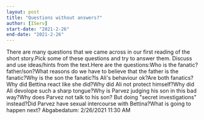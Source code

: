 ```yaml
---
layout: post
title: "Questions without answers?"
author: [IServ]
start-date: "2021-2-26"
end-date: "2021-2-26"
---
```

There are many questions that we came across in our first reading of the short story.Pick some of these questions and try to answer them. Discuss and use ideas/hints from the text.Here are the questions:Who is the fanatic? father/son?What reasons do we have to believe that the father is the fanatic?Why is the son the fanatic?Is Ali's behaviour ok?Are both fanatics?Why did Bettina react like she did?Why did Ali not protect himself?Why did Ali devolope such a sharp tongue?Why is Parvez judging his son in this bad way?Why does Parvez not talk to his son? But doing "secret investigations" instead?Did Parvez have sexual intercourse with Bettina?What is going to happen next?
Abgabedatum: 2/26/2021 11:30 AM